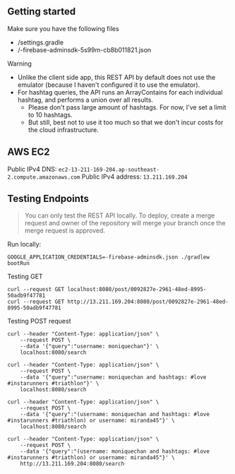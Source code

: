 ## Getting started

Make sure you have the following files

- /settings.gradle
- /-firebase-adminsdk-5s99m-cb8b011821.json

Warning

- Unlike the client side app, this REST API by default does not use the emulator (because I haven't configured it to use the emulator).
- For hashtag queries, the API runs an ArrayContains for each individual hashtag, and performs a union over all results. 
  - Please don't pass large amount of hashtags. For now, I've set a limit to 10 hashtags.
  - But still, best not to use it too much so that we don't incur costs for the cloud infrastructure.

## AWS EC2 

Public IPv4 DNS: `ec2-13-211-169-204.ap-southeast-2.compute.amazonaws.com`
Public IPv4 address: `13.211.169.204`

## Testing Endpoints

> You can only test the REST API locally. To deploy, create a merge request and owner of the repository will merge your branch once the merge request is approved.

Run locally:
```
GOOGLE_APPLICATION_CREDENTIALS=-firebase-adminsdk.json ./gradlew bootRun
```

Testing GET

```
curl --request GET localhost:8080/post/0092827e-2961-48ed-8995-50adb9f47781
curl --request GET http://13.211.169.204:8080/post/0092827e-2961-48ed-8995-50adb9f47781
```

Testing POST request
```
curl --header "Content-Type: application/json" \
    --request POST \
    --data '{"query":"username: moniquechan"}' \
    localhost:8080/search

curl --header "Content-Type: application/json" \
    --request POST \
    --data '{"query":"username: moniquechan and hashtags: #love #instarunners #triathlon"}' \
    localhost:8080/search
 
curl --header "Content-Type: application/json" \
    --request POST \
    --data '{"query":"(username: moniquechan and hashtags: #love #instarunners #triathlon) or username: miranda45"}' \
    localhost:8080/search

curl --header "Content-Type: application/json" \
    --request POST \
    --data '{"query":"(username: moniquechan and hashtags: #love #instarunners #triathlon) or username: miranda45"}' \
    http://13.211.169.204:8080/search
```
